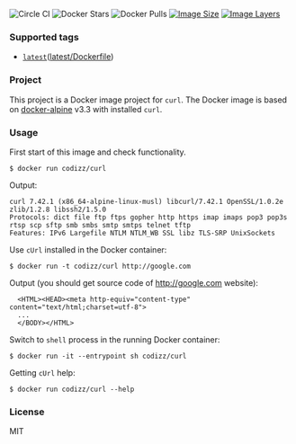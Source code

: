 ![Circle CI](https://img.shields.io/circleci/project/codizz/docker-alpine-curl.svg)
![Docker Stars](https://img.shields.io/docker/stars/codizz/curl.svg)
![Docker Pulls](https://img.shields.io/docker/pulls/codizz/curl.svg)
[![Image Size](https://img.shields.io/imagelayers/image-size/codizz/curl/latest.svg)](https://imagelayers.io/?images=codizz/curl:latest)
[![Image Layers](https://img.shields.io/imagelayers/layers/codizz/curl/latest.svg)](https://imagelayers.io/?images=codizz/curl:latest)

### Supported tags

* [`latest`](https://github.com/codizz/docker-alpine-curl/tree/master)([latest/Dockerfile](https://github.com/codizz/docker-alpine-curl/tree/master/Dockerfile))

### Project

This project is a Docker image project for `curl`. The Docker image is based on [docker-alpine](https://github.com/gliderlabs/docker-alpine) v3.3 with installed `curl`.

### Usage

First start of this image and check functionality.

    $ docker run codizz/curl

Output:
```
curl 7.42.1 (x86_64-alpine-linux-musl) libcurl/7.42.1 OpenSSL/1.0.2e zlib/1.2.8 libssh2/1.5.0
Protocols: dict file ftp ftps gopher http https imap imaps pop3 pop3s rtsp scp sftp smb smbs smtp smtps telnet tftp
Features: IPv6 Largefile NTLM NTLM_WB SSL libz TLS-SRP UnixSockets
```

Use `cUrl` installed in the Docker container:

    $ docker run -t codizz/curl http://google.com

Output (you should get source code of http://google.com website): 
```
  <HTML><HEAD><meta http-equiv="content-type" content="text/html;charset=utf-8">
  ...
  </BODY></HTML>
```

Switch to `shell` process in the running Docker container:

    $ docker run -it --entrypoint sh codizz/curl

Getting `cUrl` help:

    $ docker run codizz/curl --help

### License

MIT

